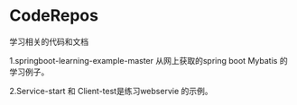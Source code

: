 # CodeRepos
学习相关的代码和文档

1.springboot-learning-example-master
从网上获取的spring boot Mybatis 的学习例子。

2.Service-start 和 Client-test是练习webservie 的示例。
